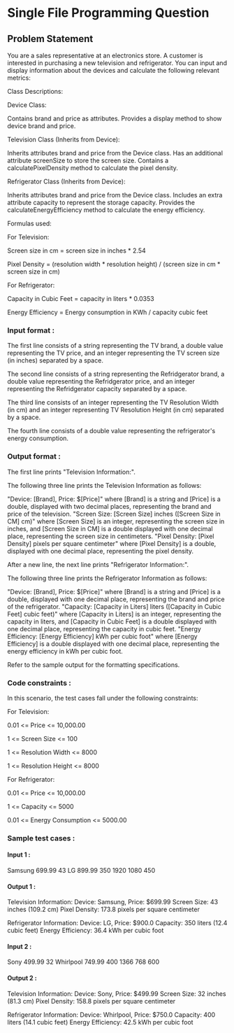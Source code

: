 # Single File Programming Question

## Problem Statement

You are a sales representative at an electronics store. A customer is interested in purchasing a new television and refrigerator. You can input and display information about the devices and calculate the following relevant metrics:

Class Descriptions:

Device Class:

Contains brand and price as attributes.
Provides a display method to show device brand and price.

Television Class (Inherits from Device):

Inherits attributes brand and price from the Device class.
Has an additional attribute screenSize to store the screen size.
Contains a calculatePixelDensity method to calculate the pixel density.

Refrigerator Class (Inherits from Device):

Inherits attributes brand and price from the Device class.
Includes an extra attribute capacity to represent the storage capacity.
Provides the calculateEnergyEfficiency method to calculate the energy efficiency.

Formulas used:

For Television:

Screen size in cm = screen size in inches * 2.54

Pixel Density = (resolution width * resolution height) / (screen size in cm * screen size in cm)

For Refrigerator:

Capacity in Cubic Feet = capacity in liters * 0.0353

Energy Efficiency = Energy consumption in KWh / capacity cubic feet

### Input format :

The first line consists of a string representing the TV brand, a double value representing the TV price, and an integer representing the TV screen size (in inches) separated by a space.

The second line consists of a string representing the Refridgerator brand, a double value representing the Refridgerator price, and an integer representing the Refridgerator capacity separated by a space.

The third line consists of an integer representing the TV Resolution Width (in cm) and an integer representing TV Resolution Height (in cm) separated by a space.

The fourth line consists of a double value representing the refrigerator's energy consumption.

### Output format :

The first line prints "Television Information:".

The following three line prints the Television Information as follows:

"Device: [Brand], Price: $[Price]" where [Brand] is a string and [Price] is a double, displayed with two decimal places, representing the brand and price of the television.
"Screen Size: [Screen Size] inches ([Screen Size in CM] cm)" where [Screen Size] is an integer, representing the screen size in inches, and [Screen Size in CM] is a double displayed with one decimal place, representing the screen size in centimeters.
"Pixel Density: [Pixel Density] pixels per square centimeter" where [Pixel Density] is a double, displayed with one decimal place, representing the pixel density.

After a new line, the next line prints "Refrigerator Information:".

The following three line prints the Refrigerator Information as follows:

"Device: [Brand], Price: $[Price]" where [Brand] is a string and [Price] is a double, displayed with one decimal place, representing the brand and price of the refrigerator.
"Capacity: [Capacity in Liters] liters ([Capacity in Cubic Feet] cubic feet)" where [Capacity in Liters] is an integer, representing the capacity in liters, and [Capacity in Cubic Feet] is a double displayed with one decimal place, representing the capacity in cubic feet.
"Energy Efficiency: [Energy Efficiency] kWh per cubic foot" where [Energy Efficiency] is a double displayed with one decimal place, representing the energy efficiency in kWh per cubic foot.

Refer to the sample output for the formatting specifications.

### Code constraints :

In this scenario, the test cases fall under the following constraints:

For Television:

0.01 \<= Price \<= 10,000.00

1 \<= Screen Size \<= 100

1 \<= Resolution Width \<= 8000

1 \<= Resolution Height \<= 8000

For Refrigerator:

0.01 \<= Price \<= 10,000.00

1 \<= Capacity \<= 5000

0.01 \<= Energy Consumption \<= 5000.00

### Sample test cases :

#### Input 1 :

Samsung 699.99 43
LG 899.99 350
1920 1080
450

#### Output 1 :

Television Information:
Device: Samsung, Price: $699.99
Screen Size: 43 inches (109.2 cm)
Pixel Density: 173.8 pixels per square centimeter

Refrigerator Information:
Device: LG, Price: $900.0
Capacity: 350 liters (12.4 cubic feet)
Energy Efficiency: 36.4 kWh per cubic foot

#### Input 2 :

Sony 499.99 32
Whirlpool 749.99 400
1366 768
600

#### Output 2 :

Television Information:
Device: Sony, Price: $499.99
Screen Size: 32 inches (81.3 cm)
Pixel Density: 158.8 pixels per square centimeter

Refrigerator Information:
Device: Whirlpool, Price: $750.0
Capacity: 400 liters (14.1 cubic feet)
Energy Efficiency: 42.5 kWh per cubic foot
